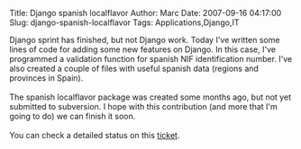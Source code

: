 Title: Django spanish localflavor
Author: Marc
Date: 2007-09-16 04:17:00
Slug: django-spanish-localflavor
Tags: Applications,Django,IT

Django sprint has finished, but not Django work. Today I've written some lines of code for adding some new features on Django. In this case, I've programmed a validation function for spanish NIF identification number. I've also created a couple of files with useful spanish data (regions and provinces in Spain).<br/><br/>The spanish localflavor package was created some months ago, but not yet submitted to subversion. I hope with this contribution (and more that I'm going to do) we can finish it soon.<br/><br/>You can check a detailed status on this [ticket](http://code.djangoproject.com/ticket/4036).